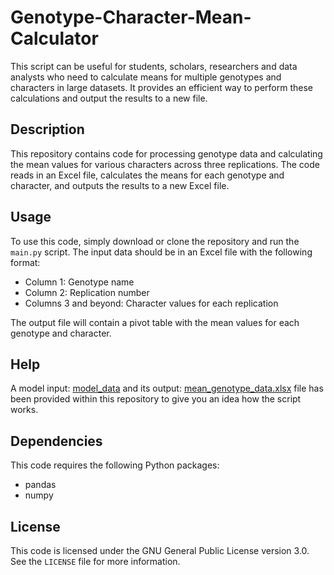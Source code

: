 # Genotype-Character-Mean-Calculator
This script can be useful for students, scholars, researchers and data analysts who need to calculate means for multiple genotypes and characters in large datasets. It provides an efficient way to perform these calculations and output the results to a new file.

## Description

This repository contains code for processing genotype data and calculating the mean values for various characters across three replications. The code reads in an Excel file, calculates the means for each genotype and character, and outputs the results to a new Excel file.

## Usage

To use this code, simply download or clone the repository and run the `main.py` script. The input data should be in an Excel file with the following format:

- Column 1: Genotype name
- Column 2: Replication number
- Columns 3 and beyond: Character values for each replication

The output file will contain a pivot table with the mean values for each genotype and character.

## Help

A model input: [model_data](https://github.com/Insight-deviler/Genotype-Character-Mean-Calculator/blob/main/model_data.xlsx) and its output: [mean_genotype_data.xlsx](https://github.com/Insight-deviler/Genotype-Character-Mean-Calculator/blob/main/mean_genotype_data.xlsx) file has been provided within this repository to give you an idea how the script works.

## Dependencies

This code requires the following Python packages:

- pandas
- numpy

## License

This code is licensed under the GNU General Public License version 3.0. See the `LICENSE` file for more information.

